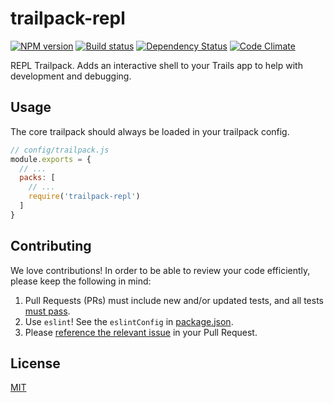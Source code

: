 # trailpack-repl

[![NPM version][npm-image]][npm-url]
[![Build status][ci-image]][ci-url]
[![Dependency Status][daviddm-image]][daviddm-url]
[![Code Climate][codeclimate-image]][codeclimate-url]

REPL Trailpack. Adds an interactive shell to your Trails app to help with
development and debugging.

## Usage
The core trailpack should always be loaded in your trailpack config.

```js
// config/trailpack.js
module.exports = {
  // ...
  packs: [
    // ...
    require('trailpack-repl')
  ]
}
```

## Contributing
We love contributions! In order to be able to review your code efficiently,
please keep the following in mind:

1. Pull Requests (PRs) must include new and/or updated tests, and all tests [must pass](https://travis-ci.org/trailsjs/trailpack-repl).
2. Use `eslint`! See the `eslintConfig` in [package.json](https://github.com/trailsjs/trailpack-repl/blob/master/package.json).
3. Please [reference the relevant issue](https://github.com/blog/1506-closing-issues-via-pull-requests) in your Pull Request.

## License
[MIT](https://github.com/trailsjs/trailpack-repl/blob/master/LICENSE)

[npm-image]: https://img.shields.io/npm/v/trailpack-repl.svg?style=flat-square
[npm-url]: https://npmjs.org/package/trailpack-repl
[ci-image]: https://img.shields.io/travis/trailsjs/trailpack-repl/master.svg?style=flat-square
[ci-url]: https://travis-ci.org/trailsjs/trailpack-repl
[daviddm-image]: http://img.shields.io/david/trailsjs/trailpack-repl.svg?style=flat-square
[daviddm-url]: https://david-dm.org/trailsjs/trailpack-repl
[codeclimate-image]: https://img.shields.io/codeclimate/github/trailsjs/trailpack-repl.svg?style=flat-square
[codeclimate-url]: https://codeclimate.com/github/trailsjs/trailpack-repl
